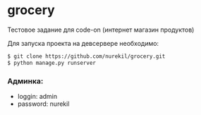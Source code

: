 # grocery
Тестовое задание для code-on (интернет магазин продуктов)

Для запуска проекта на девсервере необходимо:
```sh
$ git clone https://github.com/nurekil/grocery.git
$ python manage.py runserver
```
### Админка:
* loggin: admin
* password: nurekil
